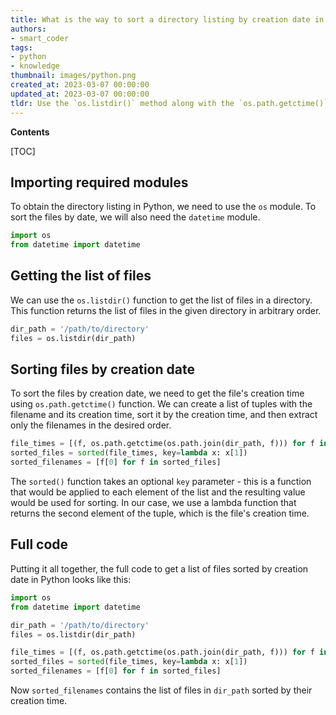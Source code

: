 ```yaml
---
title: What is the way to sort a directory listing by creation date in python?
authors:
- smart_coder
tags:
- python
- knowledge
thumbnail: images/python.png
created_at: 2023-03-07 00:00:00
updated_at: 2023-03-07 00:00:00
tldr: Use the `os.listdir()` method along with the `os.path.getctime()` method and sort the result using the `sorted()` method with the `key` argument set to `os.path.getctime`.
---
```


**Contents**

[TOC]

## Importing required modules

To obtain the directory listing in Python, we need to use the `os` module. To sort the files by date, we will also need the `datetime` module.

```python
import os
from datetime import datetime
```

## Getting the list of files

We can use the `os.listdir()` function to get the list of files in a directory. This function returns the list of files in the given directory in arbitrary order. 

```python
dir_path = '/path/to/directory'
files = os.listdir(dir_path)
```

## Sorting files by creation date

To sort the files by creation date, we need to get the file's creation time using `os.path.getctime()` function. We can create a list of tuples with the filename and its creation time, sort it by the creation time, and then extract only the filenames in the desired order.

```python
file_times = [(f, os.path.getctime(os.path.join(dir_path, f))) for f in files]
sorted_files = sorted(file_times, key=lambda x: x[1])
sorted_filenames = [f[0] for f in sorted_files]
```

The `sorted()` function takes an optional `key` parameter - this is a function that would be applied to each element of the list and the resulting value would be used for sorting. In our case, we use a lambda function that returns the second element of the tuple, which is the file's creation time.

## Full code

Putting it all together, the full code to get a list of files sorted by creation date in Python looks like this:

```python
import os
from datetime import datetime

dir_path = '/path/to/directory'
files = os.listdir(dir_path)

file_times = [(f, os.path.getctime(os.path.join(dir_path, f))) for f in files]
sorted_files = sorted(file_times, key=lambda x: x[1])
sorted_filenames = [f[0] for f in sorted_files]
```

Now `sorted_filenames` contains the list of files in `dir_path` sorted by their creation time.
